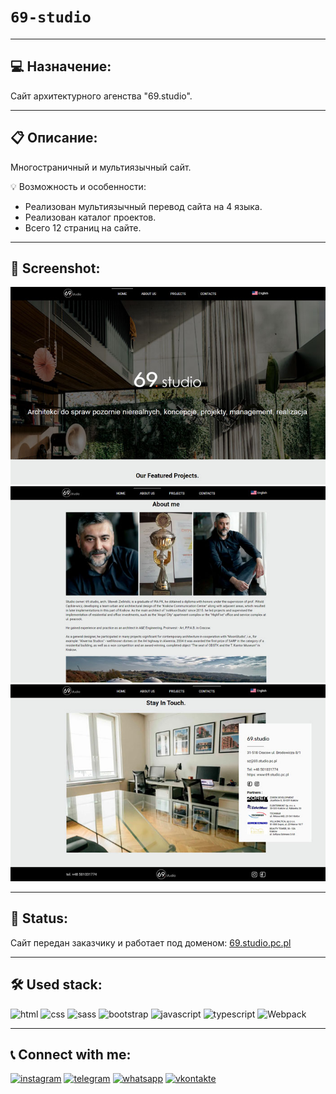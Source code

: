 # `69-studio`
---

## 💻 Назначение:
Сайт архитектурного агенства "69.studio".

---
## 📋 Описание:

Многостраничный и мультиязычный сайт.

💡 Возможность и особенности:

- Реализован мультиязычный перевод сайта на 4 языка.
- Реализован каталог проектов.
- Всего 12 страниц на сайте.

---
## 📸 Screenshot:
<div align="center" >
  <img src="https://github.com/Kebikov/kebikov/blob/main/assets/69.studio/img/1.jpg" alt="Описание изображения" width="700" >
  <img src="https://github.com/Kebikov/kebikov/blob/main/assets/69.studio/img/2.jpg" alt="Описание изображения" width="700" >
  <img src="https://github.com/Kebikov/kebikov/blob/main/assets/69.studio/img/3.jpg" alt="Описание изображения" width="700" >
</div>

---
## 📌 Status:
Сайт передан заказчику и работает под доменом: [69.studio.pc.pl](https://69.studio.pc.pl/)

---
## 🛠 Used stack:
![html](https://img.shields.io/badge/html-%23E5522C?style=for-the-badge&logo=html5&logoColor=%23fff)
![css](https://img.shields.io/badge/css3-%232D53E5?style=for-the-badge&logo=css3&logoColor=%23fff)
![sass](https://img.shields.io/badge/sass-%23CD689B?style=for-the-badge&logo=sass&logoColor=%23fff)
![bootstrap](https://img.shields.io/badge/bootstrap-%237C19F9?style=for-the-badge&logo=bootstrap&logoColor=%23fff)
![javascript](https://img.shields.io/badge/javascript-%23F7E025?style=for-the-badge&logo=javascript&logoColor=%23fff)
![typescript](https://img.shields.io/badge/typescript-%23087ECE?style=for-the-badge&logo=typescript&logoColor=%23fff)
![Webpack](https://img.shields.io/badge/Webpack-%238DD6F9?style=for-the-badge&logo=Webpack&logoColor=%23fff)

---
## 📞 Connect with me:
[![instagram](https://img.shields.io/badge/instagram-%23e621d6?style=for-the-badge&logo=instagram&logoColor=%23fff)](https://www.instagram.com/kebikov/)
[![telegram](https://img.shields.io/badge/telegram-%2338ACE2?style=for-the-badge&logo=telegram&logoColor=%23fff)](https://t.me/+375296949843)
[![whatsapp](https://img.shields.io/badge/whatsapp-%2349C859?style=for-the-badge&logo=whatsapp&logoColor=%23fff)](https://call.whatsapp.com/voice/JaIvChKLf5aMvVF51pPuIU)
[![vkontakte](https://img.shields.io/badge/vkontakte-%230077FF?style=for-the-badge&logo=vk&logoColor=%23fff)](https://vk.com/id58859701/)
